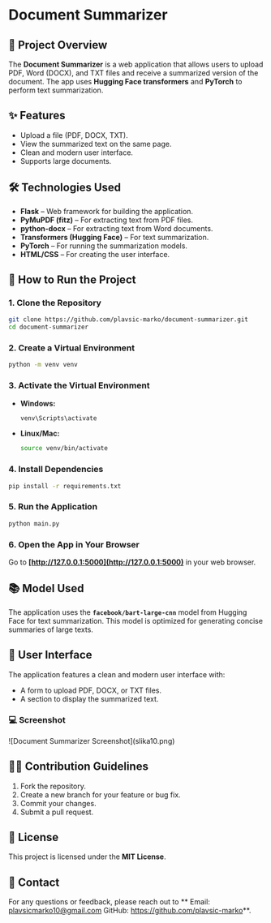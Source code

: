 # Document Summarizer

## 📄 Project Overview

The **Document Summarizer** is a web application that allows users to upload PDF, Word (DOCX), and TXT files and receive a summarized version of the document. The app uses **Hugging Face transformers** and **PyTorch** to perform text summarization.

## ✨ Features

- Upload a file (PDF, DOCX, TXT).
- View the summarized text on the same page.
- Clean and modern user interface.
- Supports large documents.

## 🛠️ Technologies Used

- **Flask** – Web framework for building the application.
- **PyMuPDF (fitz)** – For extracting text from PDF files.
- **python-docx** – For extracting text from Word documents.
- **Transformers (Hugging Face)** – For text summarization.
- **PyTorch** – For running the summarization models.
- **HTML/CSS** – For creating the user interface.

## 🚀 How to Run the Project

### 1. Clone the Repository

```bash
git clone https://github.com/plavsic-marko/document-summarizer.git
cd document-summarizer
```

### 2. Create a Virtual Environment

```bash
python -m venv venv
```

### 3. Activate the Virtual Environment

- **Windows:**
  ```bash
  venv\Scripts\activate
  ```
- **Linux/Mac:**
  ```bash
  source venv/bin/activate
  ```

### 4. Install Dependencies

```bash
pip install -r requirements.txt
```

### 5. Run the Application

```bash
python main.py
```

### 6. Open the App in Your Browser

Go to **[http://127.0.0.1:5000](http://127.0.0.1:5000)** in your web browser.

## 📚 Model Used

The application uses the **`facebook/bart-large-cnn`** model from Hugging Face for text summarization. This model is optimized for generating concise summaries of large texts.

## 🎨 User Interface

The application features a clean and modern user interface with:

- A form to upload PDF, DOCX, or TXT files.
- A section to display the summarized text.

### 💻 Screenshot

![Document Summarizer Screenshot]\(slika10.png)

## 🧑‍💻 Contribution Guidelines

1. Fork the repository.
2. Create a new branch for your feature or bug fix.
3. Commit your changes.
4. Submit a pull request.

## 📄 License

This project is licensed under the **MIT License**.

## 💬 Contact

For any questions or feedback, please reach out to ** Email: plavsicmarko10@gmail.com GitHub: https://github.com/plavsic-marko**.
